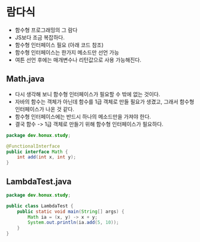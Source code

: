 # 람다식

- 함수형 프로그래밍의 그 람다
- JS보다 조금 복잡하다.
- 함수형 인터페이스 필요 (아래 코드 참조)
- 함수형 인터페이스는 한가지 메소드만 선언 가능
- 여튼 선언 후에는 매개변수나 리턴값으로 사용 가능해진다.

## Math.java

- 다시 생각해 보니 함수형 인터페이스가 필요할 수 밖에 없는 것이다.
- 자바의 함수는 객체가 아닌데 함수를 1급 객체로 만들 필요가 생겼고, 그래서 함수형 인터페이스가 나온 것 같다.
- 함수형 인터페이스에는 반드시 하나의 메소드만을 가져야 한다.
- 결국 함수 -> 1급 객체로 만들기 위해 함수형 인터페이스가 필요하다.

```java
package dev.honux.study;

@FunctionalInterface
public interface Math {
    int add(int x, int y);
}
```

## LambdaTest.java

```java
package dev.honux.study;

public class LambdaTest {
    public static void main(String[] args) {
        Math ia = (x, y) -> x + y;
        System.out.println(ia.add(5, 10));
    }
}
```
